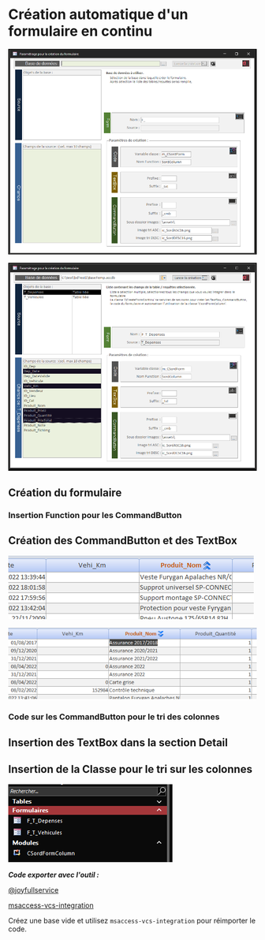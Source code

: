 # Création automatique d'un formulaire en continu

![Formulaire de démarrage](Doc/Frm_img1.png)

![Sélection de la base](Doc/Frm_img2.png)

## Création du formulaire

### Insertion Function pour les CommandButton

## Création des CommandButton et des TextBox

![Image tri ASC](Doc/Col_Tri1.png)

![Image tri DESC](Doc/Col_Tri2.png)

### Code sur les CommandButton pour le tri des colonnes

## Insertion des TextBox dans la section Detail

## Insertion de la Classe pour le tri sur les colonnes

![Objets insérés](Doc/Lst_Obj1.png)

**_Code exporter avec l'outil :_**

[@joyfullservice](https://github.com/joyfullservice)

[msaccess-vcs-integration](https://github.com/joyfullservice/msaccess-vcs-integration)

Créez une base vide et utilisez `msaccess-vcs-integration` pour réimporter le code.
<!---
meuslaur/meuslaur is a ✨ special ✨ repository because its `README.md` (this file) appears on your GitHub profile.
You can click the Preview link to take a look at your changes.
--->

